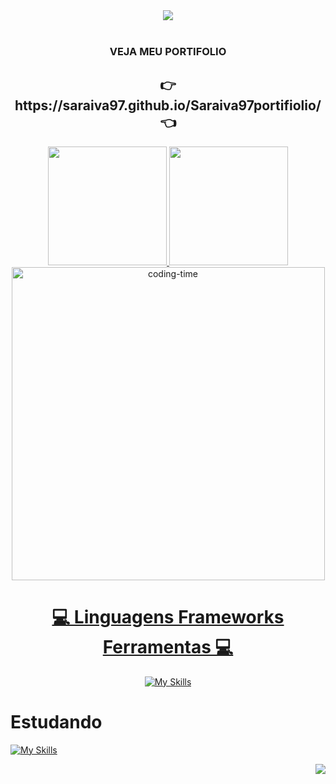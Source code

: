 
<div align="center" >
<img src="https://readme-typing-svg.herokuapp.com/?font=Righteous&size=40&center=true&vCenter=true&width=500&height=70&duration=4000&lines=olá!+👋;+Me+chamo+Saraiva!;+Desenvolvedor+Full-Stack;" />
</div>

<div style="display: inline_block"><br>
    <h3 align="center" > VEJA MEU PORTIFOLIO</h3>
   <h2 align="center"> 👉 https://saraiva97.github.io/Saraiva97portifiolio/ 👈</h2>
  </div>


<div align="center" >
  <a href="https://github.com/Saraiva97">
 <img   height="190em"  src="https://github-readme-stats.vercel.app/api/top-langs/?username=Saraiva97&layout=pie&langs_count=16&theme=great-gatsby"/>
 <img  height="190em" src="https://github-readme-stats.vercel.app/api?username=Saraiva97&show_icons=true&theme=great-gatsby&include_all_commits=true&count_private=true"/>

</div>

<div align="center" >
  <a href="https://github.com/Saraiva97">
  <img  height="501em" alt="coding-time" src="https://github.com/Saraiva97/Saraiva97/assets/93497276/1e5c291b-ef82-4241-b7df-6a74371c7a78">   
</div>




<div  align="center">  

<h1 align="center"> 💻 Linguagens Frameworks Ferramentas 💻</h1>

[![My Skills](https://skillicons.dev/icons?i=html,css,sass,bootstrap,react,javascript,jquery,nodejs,ts,py,c,cpp,git,wordpress&theme=dark)](https://skillicons.dev)
    
</div>

# Estudando

[![My Skills](https://skillicons.dev/icons?i=cs,php,java,mysql&theme=dark)](https://skillicons.dev)



<img align="right" src="https://readme-typing-svg.herokuapp.com/?font=Righteous&size=35&center=true&vCenter=true&width=500&height=70&duration=4000&lines=Obrigado+Pela+Atenção!;" />





